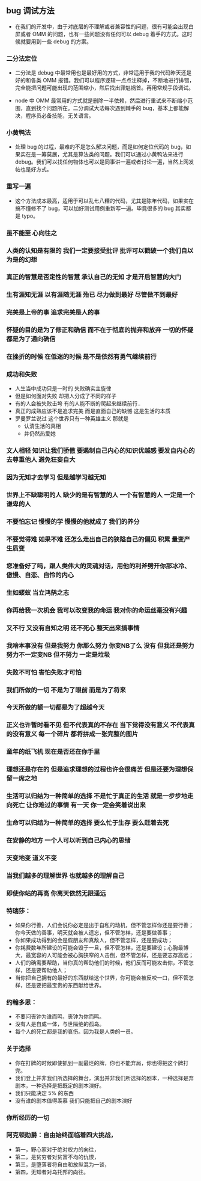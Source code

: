 ## bug 调试方法
- 在我们的开发中，由于对底层的不理解或者兼容性的问题，很有可能会出现白屏或者 OMM 的问题，也有一些问题没有任何可以 debug 着手的方式。这时候就要用到一些 debug 的方案。

### 二分法定位
- 二分法是 debug 中最常用也是最好用的方式，非常适用于我的代码昨天还是好的和各类 OMM 报错。我们可以程序逻辑一点点注释掉，不断地进行排错，完全能把问题可能出现的范围缩小，然后找出罪魁祸首。再用常规手段调试。

- node 中 OMM 最常用的方式就是删除一半依赖，然后进行重试来不断缩小范围，直到找个问题所在。二分调试大法每次遇到棘手的 bug，基本上都能解决，程序员必备技能，无关语言。

### 小黄鸭法
- 处理 bug 的过程，最难的不是怎么解决问题，而是如何定位代码的 bug，如果实在是一筹莫展，尤其是算法类的问题。我们可以通过小黄鸭法来进行 debug。我们可以找任何物体也可以是同事讲一遍或者讨论一遍，当然上网发帖也是好方式。

### 重写一遍
- 这个方法成本最高，适用于可以乱七八糟的代码，尤其是陈年代码，如果实在搞不懂修不了 bug，可以加好测试用例重新写一遍。毕竟很多的 bug 其实都是 typo。

### 虽不能至 心向往之

### 人类的认知是有限的 我们一定要接受批评 批评可以戳破一个我们自以为是的幻想

### 真正的智慧是否定性的智慧  承认自己的无知 才是开启智慧的大门

### 生有涯知无涯 以有涯随无涯 殆已 尽力做到最好 尽管做不到最好 

### 完美是上帝的事  追求完美是人的事

### 怀疑的目的是为了修正和确信 而不在于彻底的抛弃和放弃 一切的怀疑都是为了通向确信

### 在挫折的时候 在低迷的时候  是不是依然有勇气继续前行

### 成功和失败
- 人生当中成功只是一时的 失败确实主旋律 
- 但是如何面对失败 却把人分成了不同的样子 
- 有的人会被失败击垮 有的人能不断的爬起来继续前行.. 
- 真正的成熟应该不是追求完美 而是直面自己的缺憾 这是生活的本质 
- 罗曼罗兰说过 这个世界只有一种英雄主义 那就是 
    - 认清生活的真相 
    - 并仍然热爱她

### 文人相轻  知识让我们骄傲 要遏制自己内心的知识优越感 要发自内心的去尊重他人 避免狂妄自大

### 因为无知才去学习  但是越学习越无知

### 世界上不缺聪明的人  缺少的是有智慧的人 一个有智慧的人 一定是一个谦卑的人

### 不要怕忘记 慢慢的学  慢慢的他就成了 我们的养分

### 不要觉得难  如果不难  还怎么走出自己的狭隘自己的偏见 积累 量变产生质变

### 您准备好了吗，跟人类伟大的灵魂对话，用他的利斧劈开你那冰冷、傲慢、自恋、自怜的内心

### 生如蝼蚁 当立鸿鹄之志

### 你再给我一次机会 我可以改变我的命运  我对你的命运丝毫没有兴趣

### 又不行  又没有自知之明 还不死心 整天出来搞事情

### 我啥本事没有 但是我努力  你那么努力 你变NB了么 没有  但我还是努力 努力不一定变NB 但不努力 一定是垃圾

### 失败不可怕  害怕失败才可怕

### 我们所做的一切 不是为了眼前 而是为了将来

### 今天所做的额一切都是为了超越今天

### 正义也许暂时看不见  但不代表真的不存在 当下觉得没有意义  不代表真的没有意义 每一个碎片 都将拼成一张完整的图片

### 童年的纸飞机 现在是否还在你手里

### 理想还是存在的  但是追求理想的过程也许会很痛苦  但是还要为理想保留一席之地

### 生活可以归结为一种简单的选择 不是忙于真正的生活 就是一步步地走向死亡 让你难过的事情 有一天 你一定会笑着说出来

### 生命可以归结为一种简单的选择 要么忙于生存 要么赶着去死

### 在安静的地方 一个人可以听到自己内心的思绪

### 天变地变 道义不变

### 当我们越多的理解世界 也就越多的理解自己

### 即使你站的再高 你离天依然无限遥远 

### 特瑞莎：
- 如果你行善，人们会说你必定是出于自私的动机，但不管怎样你还是要行善；你今天做的善事，明天就会被人遗忘，但不管怎样，还是要做善事；
- 你如果成功得到的会是假朋友和真敌人，但不管怎样，还是要成功；
- 你耗费数年所建设的可能会毁于一旦，但不管怎样，还是要建设；心胸最博大，最宽容的人可能会被心胸狭窄的人击倒，但不管怎样，还是要志存高远；
- 人们的确需要帮助，当你真的帮助他们的时候，他们反而可能攻击你，不管怎样，还是要帮助他人；
- 当你把自己拥有的最好的东西献给这个世界，你可能会被反咬一口，但不管怎样，还是要把最宝贵的东西献给世界。

### 约翰多恩：
- 不要问丧钟为谁而鸣，丧钟为你而鸣。
- 没有人是自成一体，与世隔绝的孤岛。
- 每个人的死亡都是我的哀伤。因为我是人类的一员。

### 关于选择
- 你在打牌的时候即使抓到一副最烂的牌，你也不能弃局，你也得把这个牌打完。
- 我们登上并非我们所选择的舞台，演出并非我们所选择的剧本，一种选择是弃剧本，一种选择是把既定的剧本演好。
- 我们只能决定 5% 的东西
- 没有谁的剧本值得羡慕  我们只能把自己的剧本演好

### 你所经历的一切 

### 阿克顿勋爵：自由始终面临着四大挑战，
- 第一，野心家对于绝对权力的向往，
- 第二，是贫穷者对贫富不均的仇恨，
- 第三，是堕落者将自由和放纵混为一谈，
- 第四，无知者对乌托邦的向往。
